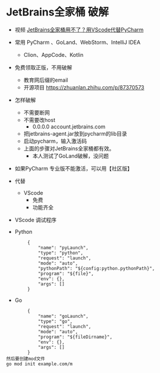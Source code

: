 # JetBrains全家桶 破解

- 视频  [JetBrains全家桶用不了？用VScode代替PyCharm](https://www.bilibili.com/video/av90073564/)

- 常用 PyCharm 、GoLand、WebStorm、IntelliJ IDEA
    - Clion、AppCode、Kotlin
- 免费领取正版，不用破解
    - 教育网后缀的email
    - 开源项目 https://zhuanlan.zhihu.com/p/87370573

- 怎样破解
    - 不需要断网
    - 不需要改host
        - 0.0.0.0 account.jetbrains.com
    - 把jetbrains-agent.jar放到pycharm的lib目录
    - 启动pycharm，输入激活码
    - 上面的步骤对JetBrains全家桶都有效。
        - 本人测试了GoLand破解，没问题

- 如果PyCharm 专业版不能激活，可以用【社区版】

- 代替
    - VScode
        - 免费
        - 功能齐全

- VScode 调试程序
- Python
```
        {
            "name": "pyLaunch",
            "type": "python",
            "request": "launch",
            "mode": "auto",
            "pythonPath": "${config:python.pythonPath}",
            "program": "${file}",
            "env": {},
            "args": []
        }
```

- Go
```
        {
            "name": "goLaunch",
            "type": "go",
            "request": "launch",
            "mode": "auto",
            "program": "${fileDirname}",
            "env": {},
            "args": []
        }
然后要创建mod文件
go mod init example.com/m
```

